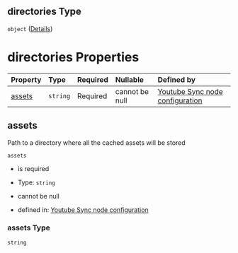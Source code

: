 ## directories Type

`object` ([Details](definition-properties-directories.md))

# directories Properties

| Property          | Type     | Required | Nullable       | Defined by                                                                                                                                                                               |
| :---------------- | :------- | :------- | :------------- | :--------------------------------------------------------------------------------------------------------------------------------------------------------------------------------------- |
| [assets](#assets) | `string` | Required | cannot be null | [Youtube Sync node configuration](definition-properties-directories-properties-assets.md "https://joystream.org/schemas/youtube-synch/config#/properties/directories/properties/assets") |

## assets

Path to a directory where all the cached assets will be stored

`assets`

*   is required

*   Type: `string`

*   cannot be null

*   defined in: [Youtube Sync node configuration](definition-properties-directories-properties-assets.md "https://joystream.org/schemas/youtube-synch/config#/properties/directories/properties/assets")

### assets Type

`string`
